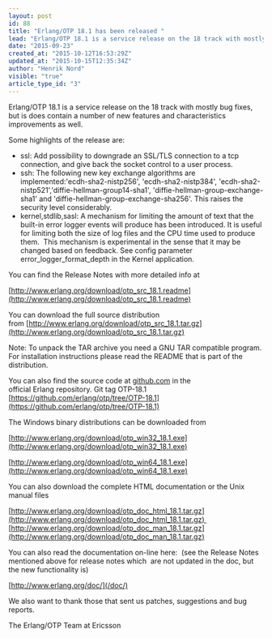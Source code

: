 ```yaml
---
layout: post
id: 88
title: "Erlang/OTP 18.1 has been released "
lead: "Erlang/OTP 18.1 is a service release on the 18 track with mostly bug fixes, but is does contain a number of new features and characteristics improvements as well."
date: "2015-09-23"
created_at: "2015-10-12T16:53:29Z"
updated_at: "2015-10-15T12:35:34Z"
author: "Henrik Nord"
visible: "true"
article_type_id: "3"
---
```


Erlang/OTP 18.1 is a service release on the 18 track with mostly bug fixes, but is does contain a number of new features and characteristics improvements as well.

 Some highlights of the release are:
* ssl: Add possibility to downgrade an SSL/TLS connection to a tcp connection, and give back the socket control to a user process.
* ssh: The following new key exchange algorithms are implemented:'ecdh-sha2-nistp256', 'ecdh-sha2-nistp384', 'ecdh-sha2-nistp521','diffie-hellman-group14-sha1', 'diffie-hellman-group-exchange-sha1' and 'diffie-hellman-group-exchange-sha256'. This raises the security level considerably.
* kernel,stdlib,sasl: A mechanism for limiting the amount of text that the built-in error logger events will produce has been introduced. It is useful for limiting both the size of log files and the CPU time used to produce them. 
 This mechanism is experimental in the sense that it may be changed based on feedback. See config parameter error_logger_format_depth in the Kernel application.

You can find the Release Notes with more detailed info at

[http://www.erlang.org/download/otp_src_18.1.readme](http://www.erlang.org/download/otp_src_18.1.readme)

You can download the full source distribution from [http://www.erlang.org/download/otp_src_18.1.tar.gz](http://www.erlang.org/download/otp_src_18.1.tar.gz)

Note: To unpack the TAR archive you need a GNU TAR compatible program. For installation instructions please read the README that is part of the distribution.

You can also find the source code at [github.com](http://github.com/) in the official Erlang repository. Git tag OTP-18.1
[https://github.com/erlang/otp/tree/OTP-18.1](https://github.com/erlang/otp/tree/OTP-18.1)

The Windows binary distributions can be downloaded from

[http://www.erlang.org/download/otp_win32_18.1.exe](http://www.erlang.org/download/otp_win32_18.1.exe)

[http://www.erlang.org/download/otp_win64_18.1.exe](http://www.erlang.org/download/otp_win64_18.1.exe)

You can also download the complete HTML documentation or the Unix manual files

[http://www.erlang.org/download/otp_doc_html_18.1.tar.gz](http://www.erlang.org/download/otp_doc_html_18.1.tar.gz) 
[http://www.erlang.org/download/otp_doc_man_18.1.tar.gz](http://www.erlang.org/download/otp_doc_man_18.1.tar.gz)


 You can also read the documentation on-line here: 
 (see the Release Notes mentioned above for release notes which 
 are not updated in the doc, but the new functionality is)

[http://www.erlang.org/doc/](/doc/)

 We also want to thank those that sent us patches, suggestions and bug reports.

 The Erlang/OTP Team at Ericsson
